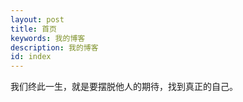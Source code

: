 ```yaml
---
layout: post
title: 首页
keywords: 我的博客
description: 我的博客
id: index
---
```


我们终此一生，就是要摆脱他人的期待，找到真正的自己。 